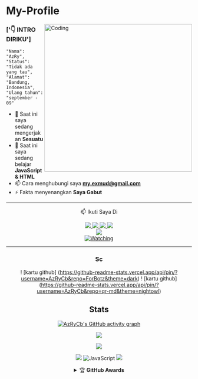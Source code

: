 # My-Profile
<img align="right" alt="Coding" width="400" src="https://cdn.dribbble.com/users/1162077/screenshots/5403918/media/d5dccb5d5818cba2c8fa0cb15fb578b3.gif" />
 
 ### ['👇 INTRO DIRIKU']
```
"Nama": "AzRy",
"Status": "Tidak ada yang tau",
"Alamat": "Bandung, Indonesia",
"Ulang tahun": "september - 09"
```
- 🔭 Saat ini saya sedang mengerjakan **Sesuatu**
- 🌱 Saat ini saya sedang belajar **JavaScript & HTML**
- 📫 Cara menghubungi saya **my.exmud@gmail.com**
- ⚡ Fakta menyenangkan **Saya Gabut**

<div align="center">

---
📫 Ikuti Saya Di
<p align="center">
  <a href="https://instagram.com/azrycb"><img src="https://img.shields.io/badge/Instagram-E4405F?style=for-the-badge&logo=instagram&logoColor=white"/> 
  <a href="https://wa.me/6285795035419"><img src="https://img.shields.io/badge/WhatsApp-25D366?style=for-the-badge&logo=whatsapp&logoColor=white" />
  <a href="https://www.facebook.com/azrycb"><img src="https://img.shields.io/badge/Facebook-%234267B2.svg?&style=for-the-badge&logo=facebook&logoColor=white" />
  <a href="https://t.me/zexyds_"><img src="https://img.shields.io/badge/Telegram-%230088cc.svg?&style=for-the-badge&logo=telegram&logoColor=white" /> <br>
  <a href="https://youtube.com/channel/UCBtUyjfIclyuu7yXKS0dAMw"><img src="https://img.shields.io/badge/YouTube-hyzer id-ff0000?style=for-the-badge&logo=youtube&logoColor=ff0000&link=https://youtube.com/channel/UCBtUyjfIclyuu7yXKS0dAMw" /><br>
 <amaan=HyzerOfficial&label=VIEWS&style=flat-square&color=orange" />
  <a href="https://komarev.com/ghpvc/?username=hyzerr&color=blue&style=flat-square&label=Profile+Views"><img title="Watching" src="https://komarev.com/ghpvc/?username=hyzerr&color=green&style=flat-square&label=Profile+View"></a>
</hal>                                                    

-----

### Sc
! [kartu github] (https://github-readme-stats.vercel.app/api/pin/?username=AzRyCb&repo=ForBotz&theme=dark)
! [kartu github] (https://github-readme-stats.vercel.app/api/pin/?username=AzRyCb&repo=qr-md&theme=nightowl)

## Stats
[![AzRyCb's GitHub activity graph](https://activity-graph.herokuapp.com/graph?username=AzRyCb&&theme=xcode)](https://github.com/AzRyCb)
<p align="center"><a href="https://github.com/hyzerr"><img src="https://github-readme-stats.vercel.app/api?username=hyzerr&show_icons=true&theme=radical"></a></p>
<p align="center"><a href="https://github.com/hyzerr"><img src="https://github-readme-stats.vercel.app/api/top-langs/?username=hyzerr&theme=radical&layout=compact"></a></p> 

<p align="center">
    <img src="https://img.shields.io/badge/OS-Windows-blue?&logo=Windows" />
    <img alt="JavaScript" src="https://img.shields.io/badge/javascript%20-%23323330.svg?&style=for-the-badge&logo=javascript&logoColor=%23F7DF1E"/>
    <img src="https://img.shields.io/badge/Text%20Editor-Visual%20Studio%20Code-blue?&logo=visual%20studio%20code&logoColor=blue" />
</hal>
<details>
    <summary>&#127942 <b>GitHub Awards</b></summary><br/>

! [Piala Github] (https://github-profile-trophy.vercel.app/?username=hyzerr)

</detail>

<details>
    <summary>&#127942 <b>GitHub Activity</b></summary><br/>

! [Metrik] (https://metrics.lecoq.io/hyzerr)

</detail> 

<details>
    <summary>&#127942 <b>GitHub Awards</b></summary><br/>

![Github Trophy](https://github-profile-trophy.vercel.app/?username=Kangsad01)

</details>

<details>
    <summary>&#127942 <b>GitHub Activity</b></summary><br/>

![Metrics](https://metrics.lecoq.io/Kangsad01?template=classic&repositories.forks=true&languages=1&languages.colors=github&languages.threshold=0%25&config.timezone=Asia%2Fsurabaya)

</details> 

![](https://visitor-badge.glitch.me/badge?page_id=Kangsad01)

---



<h3 align="left">Visitor</h3>
<p align="center">
<img src="https://count.caliphdev.my.id/get/@AzRyCb?theme=rule34" alt="visitor.svg">
</p>

